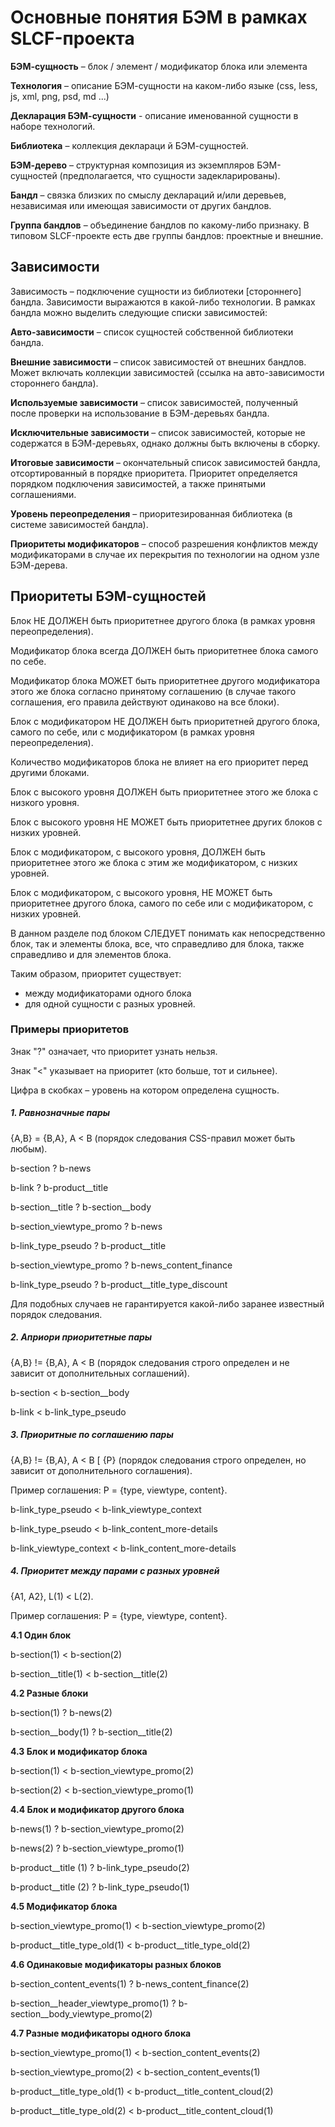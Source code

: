 Основные понятия БЭМ в рамках SLCF-проекта
=========

**БЭМ-сущность** – блок / элемент / модификатор блока или элемента

**Технология** – описание БЭМ-сущности на каком-либо языке (css, less, js, xml, png, psd, md ...)

**Декларация БЭМ-сущности** - описание именованной сущности в наборе технологий.

**Библиотека** – коллекция деклараци	й БЭМ-сущностей.

**БЭМ-дерево** – структурная композиция из экземпляров БЭМ-сущностей (предполагается, что сущности задекларированы).

**Бандл** – связка близких по смыслу деклараций и/или деревьев, независимая или имеющая зависимости от других бандлов.

**Группа бандлов** – объединение бандлов по какому-либо признаку. В типовом SLCF-проекте есть две группы бандлов: проектные и внешние.


## Зависимости

Зависимость – подключение сущности из библиотеки [стороннего] бандла. Зависимости выражаются в какой-либо технологии. В рамках бандла можно выделить следующие списки зависимостей:

**Авто-зависимости** – список сущностей собственной библиотеки бандла.

**Внешние зависимости** – список зависимостей от внешних бандлов. Может включать коллекции зависимостей (ссылка на авто-зависимости стороннего бандла).

**Используемые зависимости** – список зависимостей, полученный после проверки на использование в БЭМ-деревьях бандла.

**Исключительные зависимости** – список зависимостей, которые не
содержатся в БЭМ-деревьях, однако должны быть включены в сборку.

**Итоговые зависимости** – окончательный список зависимостей бандла, отсортированный в порядке приоритета. Приоритет определяется порядком подключения зависимостей, а также принятыми соглашениями.

**Уровень переопределения** – приоритезированная библиотека (в системе зависимостей бандла).

**Приоритеты модификаторов** – способ разрешения конфликтов между модификаторами в случае их перекрытия по технологии на одном узле БЭМ-дерева.


## Приоритеты БЭМ-сущностей

Блок НЕ ДОЛЖЕН быть приоритетнее другого блока (в рамках уровня переопределения).

Модификатор блока всегда ДОЛЖЕН быть приоритетнее блока самого по себе.

Модификатор блока МОЖЕТ быть приоритетнее другого модификатора этого же блока согласно принятому соглашению (в случае такого соглашения, его правила действуют одинаково на все блоки).

Блок с модификатором НЕ ДОЛЖЕН быть приоритетней другого блока, самого по себе, или с модификатором (в рамках уровня переопределения).

Количество модификаторов блока не влияет на его приоритет перед другими блоками.

Блок с высокого уровня ДОЛЖЕН быть приоритетнее этого же блока с низкого уровня.

Блок  с высокого уровня НЕ МОЖЕТ быть приоритетнее других блоков с низких уровней.

Блок с модификатором, с  высокого уровня, ДОЛЖЕН быть приоритетнее этого же блока с этим же модификатором, с низких уровней.

Блок с модификатором, с высокого уровня, НЕ МОЖЕТ быть приоритетнее другого блока, самого по себе или с модификатором, с низких уровней.

В данном разделе под блоком СЛЕДУЕТ понимать как непосредственно блок, так и элементы блока, все, что справедливо для блока, также справедливо и для элементов блока.

Таким образом, приоритет существует:
- между модификаторами одного блока
- для одной сущности с разных уровней.


### Примеры приоритетов

Знак "?" означает, что приоритет узнать нельзя.

Знак "<" указывает на приоритет (кто больше, тот и сильнее).

Цифра в скобках – уровень на котором определена сущность.


##### 1. Равнозначные пары

{A,B} = {B,A}, A < B (порядок следования CSS-правил может быть любым).


b-section ? b-news

b-link ? b-product__title

b-section__title ? b-section__body

b-section_viewtype_promo ? b-news

b-link_type_pseudo ? b-product__title

b-section_viewtype_promo ? b-news_content_finance

b-link_type_pseudo ? b-product__title_type_discount

Для подобных случаев не гарантируется какой-либо заранее известный порядок следования.


##### 2. Априори приоритетные пары

{A,B} != {B,A}, A < B (порядок следования строго определен и не зависит от дополнительных соглашений).


b-section < b-section__body

b-link < b-link_type_pseudo


##### 3. Приоритные по соглашению пары

{A,B} != {B,A}, A < B [ {P} (порядок следования строго определен, но зависит от дополнительного соглашения).

Пример соглашения: P = {type, viewtype, content}.

b-link_type_pseudo < b-link_viewtype_context

b-link_type_pseudo < b-link_content_more-details

b-link_viewtype_context < b-link_content_more-details


##### 4. Приоритет между парами с разных уровней

{A1, A2}, L(1) < L(2).

Пример соглашения: P = {type, viewtype, content}.


**4.1 Один блок**

b-section(1) < b-section(2)

b-section__title(1) < b-section__title(2)


**4.2 Разные блоки**

b-section(1) ? b-news(2)

b-section__body(1) ? b-section__title(2)


**4.3 Блок и модификатор блока**

b-section(1) < b-section_viewtype_promo(2)

b-section(2) < b-section_viewtype_promo(1)


**4.4 Блок и модификатор другого блока**

b-news(1) ? b-section_viewtype_promo(2)

b-news(2) ? b-section_viewtype_promo(1)

b-product__title (1) ? b-link_type_pseudo(2)

b-product__title (2) ? b-link_type_pseudo(1)


**4.5 Модификатор блока**

b-section_viewtype_promo(1) < b-section_viewtype_promo(2)

b-product__title_type_old(1) < b-product__title_type_old(2)


**4.6 Одинаковые модификаторы разных блоков**

b-section_content_events(1) ? b-news_content_finance(2)

b-section__header_viewtype_promo(1) ? b-section__body_viewtype_promo(2)


**4.7 Разные модификаторы одного блока**

b-section_viewtype_promo(1) < b-section_content_events(2)

b-section_viewtype_promo(2) < b-section_content_events(1)

b-product__title_type_old(1) < b-product__title_content_cloud(2)

b-product__title_type_old(2) < b-product__title_content_cloud(1)
